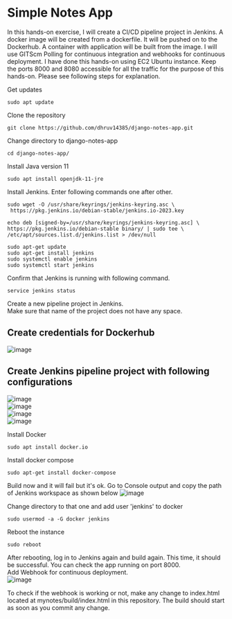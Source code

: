 # Simple Notes App
In this hands-on exercise, I will create a CI/CD pipeline project in Jenkins. A docker image will be created from a dockerfile. It will be pushed on to the Dockerhub. A container with application will be built from the image. I will use GITScm Polling for continuous integration and webhooks for continuous deployment. I have done this hands-on using EC2 Ubuntu instance. Keep the ports 8000 and 8080 accessible for all the traffic for the purpose of this hands-on. Please see following steps for explanation.  

Get updates  
```
sudo apt update
```

Clone the repository  
```
git clone https://github.com/dhruv14385/django-notes-app.git
```
Change directory to django-notes-app
```
cd django-notes-app/
```
Install Java version 11  
```
sudo apt install openjdk-11-jre
```

Install Jenkins. Enter following commands one after other.   
```
sudo wget -O /usr/share/keyrings/jenkins-keyring.asc \
 https://pkg.jenkins.io/debian-stable/jenkins.io-2023.key
```
```
echo deb [signed-by=/usr/share/keyrings/jenkins-keyring.asc] \
https://pkg.jenkins.io/debian-stable binary/ | sudo tee \
/etc/apt/sources.list.d/jenkins.list > /dev/null
```
```
sudo apt-get update
sudo apt-get install jenkins
sudo systemctl enable jenkins
sudo systemctl start jenkins
```
Confirm that Jenkins is running with following command.  
```
service jenkins status
```

Create a new pipeline project in Jenkins.  
Make sure that name of the project does not have any space.

## Create credentials for Dockerhub
![image](https://github.com/dhruv14385/django-notes-app/assets/83332524/7fdbe137-daf8-4c13-b24d-044b61ac14c9)

## Create Jenkins pipeline project with following configurations
![image](https://github.com/dhruv14385/django-notes-app/assets/83332524/841788c4-4c45-42a2-98f2-c8178fa89fca)  
![image](https://github.com/dhruv14385/django-notes-app/assets/83332524/98ca5838-c1c3-4204-8805-a58d90867836)  
![image](https://github.com/dhruv14385/django-notes-app/assets/83332524/2bebe167-0aed-4081-a308-6f7a86bdb4ee)  
![image](https://github.com/dhruv14385/django-notes-app/assets/83332524/91520d39-7127-4fea-abae-aa8caca4f694)  


Install Docker
```
sudo apt install docker.io
```
Install docker compose
```
sudo apt-get install docker-compose
```
Build now and it will fail but it's ok. Go to Console output and copy the path of Jenkins workspace as shown below
![image](https://github.com/dhruv14385/django-notes-app/assets/83332524/90b309cd-62a8-4a9f-9099-b9a7d8d86fbe)  

Change directory to that one and add user 'jenkins' to docker
```
sudo usermod -a -G docker jenkins
```
Reboot the instance
```
sudo reboot
```
After rebooting, log in to Jenkins again and build again. This time, it should be successful. You can check the app running on port 8000.  
Add Webhook for continuous deployment.  
![image](https://github.com/dhruv14385/django-notes-app/assets/83332524/630346b3-548c-4331-9b70-828276f2df1f)  

To check if the webhook is working or not, make any change to index.html located at mynotes/build/index.html in this repository. The build should start as soon as you commit any change.




